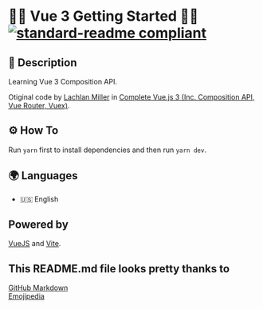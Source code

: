 # 🧑‍💻 Vue 3 Getting Started 🧑‍💻 [![standard-readme compliant](https://img.shields.io/badge/readme%20style-standard-brightgreen.svg?style=flat-square)](https://github.com/RichardLitt/standard-readme)

## 🔖 Description

Learning Vue 3 Composition API.

Otiginal code by [Lachlan Miller](https://github.com/lmiller1990) in [Complete Vue.js 3 (Inc. Composition API, Vue Router, Vuex)](https://www.udemy.com/course/complete-vuejs-3-crash-course-composition-api-vue-router-vuex/).

## ⚙️ How To

Run `yarn` first to install dependencies and then run `yarn dev`.

## 🌍 Languages

- 🇺🇸 English

## Powered by

[VueJS](https://vuejs.org/) and [Vite](https://github.com/vitejs/vite).

## This README.md file looks pretty thanks to

[GitHub Markdown](https://guides.github.com/features/mastering-markdown/) \
[Emojipedia](https://emojipedia.org/)